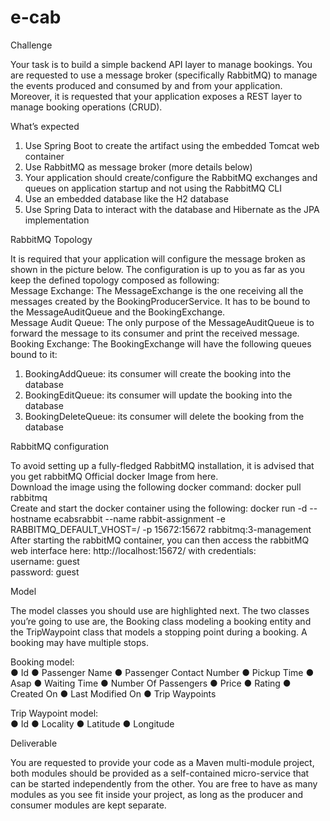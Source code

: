 # e-cab

Challenge

Your task is to build a simple backend API layer to manage bookings. You are requested to use a message broker (specifically RabbitMQ) to manage the events produced and consumed by and from your application. Moreover, it is requested that your application exposes a REST layer to manage booking operations (CRUD). 

What’s expected 

1.  Use Spring Boot to create the artifact using the embedded Tomcat web container
2.  Use RabbitMQ as message broker (more details below)
3.  Your application should create/configure the RabbitMQ exchanges and queues on application startup and not using the RabbitMQ CLI
4.  Use an embedded database like the H2 database
5.  Use Spring Data to interact with the database and Hibernate as the JPA implementation

RabbitMQ Topology 

It is required that your application will configure the message broken as shown in the picture below. The configuration is up to you as far as you keep the defined topology composed as following:  
Message Exchange: The MessageExchange is the one receiving all the messages created by the BookingProducerService. It has to be bound to the MessageAuditQueue and the BookingExchange.   
Message Audit Queue: The only purpose of the MessageAuditQueue is to forward the message to its consumer and print the received message.   
Booking Exchange: The BookingExchange will have the following queues bound to it: 
1. BookingAddQueue: its consumer will create the booking into the database
2. BookingEditQueue: its consumer will update the booking into the database
3. BookingDeleteQueue: its consumer will delete the booking from the database

RabbitMQ configuration  

To avoid setting up a fully-fledged RabbitMQ installation, it is advised that you get rabbitMQ Official docker Image from here.   
Download the image using the following docker command: docker pull rabbitmq  
Create and start the docker container using the following: docker run -d --hostname ecabsrabbit --name rabbit-assignment -e RABBITMQ_DEFAULT_VHOST=/ -p 15672:15672 rabbitmq:3-management   
After starting the rabbitMQ container, you can then access the rabbitMQ web interface here: http://localhost:15672/ with credentials:  
username: guest  
password: guest 

Model  

The model classes you should use are highlighted next. 
The two classes you’re going to use are, the Booking class modeling a booking entity and the TripWaypoint class that models a stopping point during a booking. 
A booking may have multiple stops.  

Booking model:  
● Id 
● Passenger Name 
● Passenger Contact Number 
● Pickup Time 
● Asap 
● Waiting Time 
● Number Of Passengers 
● Price 
● Rating 
● Created On 
● Last Modified On 
● Trip Waypoints  

Trip Waypoint model:  
● Id 
● Locality 
● Latitude 
● Longitude   

Deliverable 

You are requested to provide your code as a Maven multi-module project, both modules should be provided as a self-contained micro-service that can be started independently from the other. You are free to have as many modules as you see fit inside your project, as long as the producer and consumer modules are kept separate.
